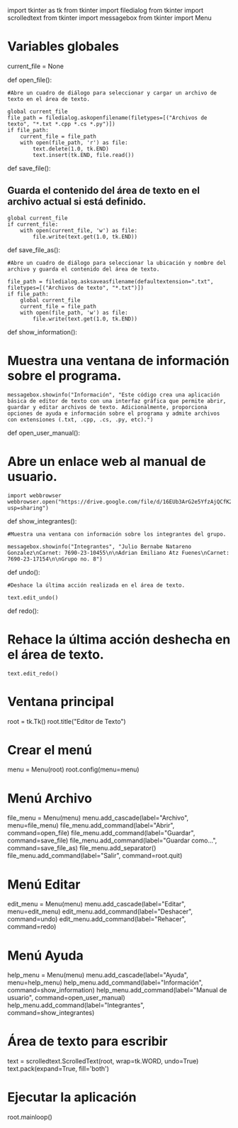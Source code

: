 import tkinter as tk
from tkinter import filedialog
from tkinter import scrolledtext
from tkinter import messagebox
from tkinter import Menu

# Variables globales
current_file = None

def open_file():
    
    #Abre un cuadro de diálogo para seleccionar y cargar un archivo de texto en el área de texto.
    
    global current_file
    file_path = filedialog.askopenfilename(filetypes=[("Archivos de texto", "*.txt *.cpp *.cs *.py")])
    if file_path:
        current_file = file_path
        with open(file_path, 'r') as file:
            text.delete(1.0, tk.END)
            text.insert(tk.END, file.read())

def save_file():

   ## Guarda el contenido del área de texto en el archivo actual si está definido.
    
    global current_file
    if current_file:
        with open(current_file, 'w') as file:
            file.write(text.get(1.0, tk.END))

def save_file_as():
    
    #Abre un cuadro de diálogo para seleccionar la ubicación y nombre del archivo y guarda el contenido del área de texto.
    
    file_path = filedialog.asksaveasfilename(defaultextension=".txt", filetypes=[("Archivos de texto", "*.txt")])
    if file_path:
        global current_file
        current_file = file_path
        with open(file_path, 'w') as file:
            file.write(text.get(1.0, tk.END))

def show_information():
    
   # Muestra una ventana de información sobre el programa.
    
    messagebox.showinfo("Información", "Este código crea una aplicación básica de editor de texto con una interfaz gráfica que permite abrir, guardar y editar archivos de texto. Adicionalmente, proporciona opciones de ayuda e información sobre el programa y admite archivos con extensiones (.txt, .cpp, .cs, .py, etc).")

def open_user_manual():
    
   # Abre un enlace web al manual de usuario.
    
    import webbrowser
    webbrowser.open("https://drive.google.com/file/d/16EUb3ArG2e5YfzAjQCfK2ZDUzJPkSIQl/view?usp=sharing")

def show_integrantes():
    
    #Muestra una ventana con información sobre los integrantes del grupo.
    
    messagebox.showinfo("Integrantes", "Julio Bernabe Natareno Gonzalez\nCarnet: 7690-23-10455\n\nAdrian Emiliano Atz Fuenes\nCarnet: 7690-23-17154\n\nGrupo no. 8")

def undo():
    
    #Deshace la última acción realizada en el área de texto.
    
    text.edit_undo()

def redo():
    
   # Rehace la última acción deshecha en el área de texto.
    
    text.edit_redo()

# Ventana principal
root = tk.Tk()
root.title("Editor de Texto")

# Crear el menú
menu = Menu(root)
root.config(menu=menu)

# Menú Archivo
file_menu = Menu(menu)
menu.add_cascade(label="Archivo", menu=file_menu)
file_menu.add_command(label="Abrir", command=open_file)
file_menu.add_command(label="Guardar", command=save_file)
file_menu.add_command(label="Guardar como...", command=save_file_as)
file_menu.add_separator()
file_menu.add_command(label="Salir", command=root.quit)

# Menú Editar
edit_menu = Menu(menu)
menu.add_cascade(label="Editar", menu=edit_menu)
edit_menu.add_command(label="Deshacer", command=undo)
edit_menu.add_command(label="Rehacer", command=redo)

# Menú Ayuda
help_menu = Menu(menu)
menu.add_cascade(label="Ayuda", menu=help_menu)
help_menu.add_command(label="Información", command=show_information)
help_menu.add_command(label="Manual de usuario", command=open_user_manual)
help_menu.add_command(label="Integrantes", command=show_integrantes)

# Área de texto para escribir
text = scrolledtext.ScrolledText(root, wrap=tk.WORD, undo=True)
text.pack(expand=True, fill='both')

# Ejecutar la aplicación
root.mainloop()
